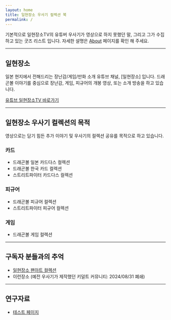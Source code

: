 ```yaml
---
layout: home
title: 일현장소 우사기 컬렉션 북
permalink: /
---
```


기본적으로 일현장소TV의 유튜버 우사기가 영상으로 하지 못했던 말, 그리고 그가 수집하고 있는 굿즈 리스트 입니다. 
자세한 설명은 [About](./pages/about/) 페이지를 확인 해 주세요. 

---

## 일현장소
일본 현지에서 전해드리는 장난감/게임/만화 소개 유튜브 채널, [일현장소] 입니다. 
드래곤볼 이야기를 중심으로 장난감, 게임, 피규어의 개봉 영상, 또는 소개 방송을 하고 있습니다.

[유튜브 일현장소TV 바로가기](https://www.youtube.com/@hdmi)

---

## 일현장소 우사기 컬렉션의 목적
영상으로는 담기 힘든 추가 이야기 및 우사기의 컬렉션 공유를 목적으로 하고 있습니다. 

### 카드
- 드래곤볼 일본 카드다스 컬렉션
- 드래곤볼 한국 카드 컬렉션
- 스트리트파이터 카드다스 컬렉션

### 피규어
- 드래곤볼 피규어 컬렉션
- 스트리트파이터 피규어 컬렉션

### 게임
- 드래곤볼 게임 컬렉션

---

## 구독자 분들과의 추억
- [일현장소 팬아트 컬렉션](./pages/fanart/)
- 이런장소 (예전 우사기가 제작했던 키덜트 커뮤니티: 2024/08/31 폐쇄)

---

## 연구자료
- [테스트 페이지](TestReadMe.md)
